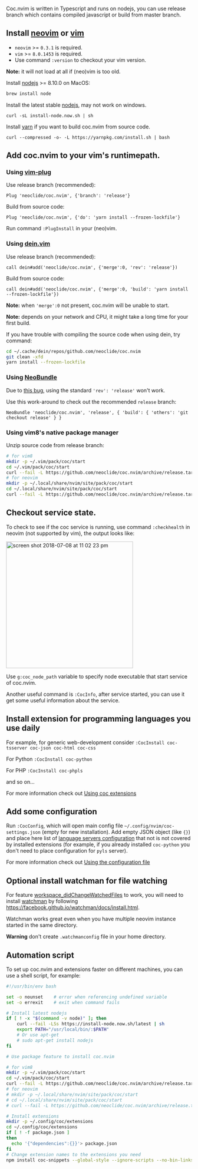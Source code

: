 Coc.nvim is written in Typescript and runs on nodejs, you can use release branch which contains compiled javascript or build from master branch.

## Install [neovim](https://github.com/neovim/neovim/releases/) or [vim](https://github.com/vim/vim) 

* `neovim` >= `0.3.1` is required.
* `vim` >= `8.0.1453` is required.
* Use command `:version` to checkout your vim version.

**Note:** it will not load at all if (neo)vim is too old.

Install [nodejs](https://nodejs.org/) >= 8.10.0 on MacOS:

```bash
brew install node
```

Install the latest stable [nodejs](https://nodejs.org/), may not work on windows.

```
curl -sL install-node.now.sh | sh
```

Install [yarn](https://yarnpkg.com/) if you want to build coc.nvim from source code.

```
curl --compressed -o- -L https://yarnpkg.com/install.sh | bash
```

## Add coc.nvim to your vim's runtimepath.

### Using [vim-plug](https://github.com/junegunn/vim-plug)

Use release branch (recommended):

``` vim
Plug 'neoclide/coc.nvim', {'branch': 'release'}
```

Build from source code:

``` vim
Plug 'neoclide/coc.nvim', {'do': 'yarn install --frozen-lockfile'}
```

Run command `:PlugInstall` in your (neo)vim.

### Using [dein.vim](https://github.com/Shougo/dein.vim)

Use release branch (recommended):

``` vim
call dein#add('neoclide/coc.nvim', {'merge':0, 'rev': 'release'})
```

Build from source code:

``` vim
call dein#add('neoclide/coc.nvim', {'merge':0, 'build': 'yarn install --frozen-lockfile'})
```

**Note:** when `'merge':0` not present, coc.nvim will be unable to start. 

**Note:** depends on your network and CPU, it might take a long time for your first build. 

If you have trouble with compiling the source code when using dein, try command:

``` sh
cd ~/.cache/dein/repos/github.com/neoclide/coc.nvim
git clean -xfd
yarn install --frozen-lockfile
```

### Using [NeoBundle](https://github.com/Shougo/neobundle.vim)

Due to [this bug](https://github.com/Shougo/neobundle.vim/issues/530), using the standard `'rev': 'release'` won't work.

Use this work-around to check out the recommended `release` branch:

``` vim
NeoBundle 'neoclide/coc.nvim', 'release', { 'build': { 'others': 'git checkout release' } }
```

### Using vim8's native package manager

Unzip source code from release branch:

```sh
# for vim8
mkdir -p ~/.vim/pack/coc/start
cd ~/.vim/pack/coc/start
curl --fail -L https://github.com/neoclide/coc.nvim/archive/release.tar.gz|tar xzfv -
# for neovim
mkdir -p ~/.local/share/nvim/site/pack/coc/start
cd ~/.local/share/nvim/site/pack/coc/start
curl --fail -L https://github.com/neoclide/coc.nvim/archive/release.tar.gz|tar xzfv -
```

## Checkout service state.

To check to see if the coc service is running, use command `:checkhealth` in neovim (not supported by vim), the output looks like:

<img width="344" alt="screen shot 2018-07-08 at 11 02 23 pm" src="https://user-images.githubusercontent.com/251450/42421117-001a81ee-8303-11e8-929a-91da4ac9feea.png">

Use `g:coc_node_path` variable to specify node executable that start service of coc.nvim.

Another useful command is `:CocInfo`, after service started, you can use it get some useful information about the service.

## Install extension for programming languages you use daily

For example, for generic web-development consider `:CocInstall coc-tsserver coc-json coc-html coc-css`

For Python `:CocInstall coc-python`

For PHP `:CocInstall coc-phpls`

and so on...

For more information check out [Using coc extensions](https://github.com/neoclide/coc.nvim/wiki/Using-coc-extensions)

## Add some configuration

Run `:CocConfig`, which will open main config file `~/.config/nvim/coc-settings.json` (empty for new installation). Add empty JSON object (like `{}`) and place here list of [language servers configuration](https://github.com/neoclide/coc.nvim/wiki/Language-servers) that not is not covered by installed extensions (for example, if you already installed `coc-python` you don't need to place configuration for `pyls` server).

For more information check out [Using the configuration file](https://github.com/neoclide/coc.nvim/wiki/Using-the-configuration-file)

## Optional install watchman for file watching

For feature [workspace_didChangeWatchedFiles](https://microsoft.github.io/language-server-protocol/specification#workspace_didChangeWatchedFiles) to work, you will need to install [watchman](https://facebook.github.io/watchman) by following https://facebook.github.io/watchman/docs/install.html.

Watchman works great even when you have multiple neovim instance started in the same directory.

**Warning** don't create `.watchmanconfig` file in your home directory.

## Automation script

To set up coc.nvim and extensions faster on different machines, you can use a shell script, for example:

``` sh
#!/usr/bin/env bash

set -o nounset    # error when referencing undefined variable
set -o errexit    # exit when command fails

# Install latest nodejs
if [ ! -x "$(command -v node)" ]; then
    curl --fail -LSs https://install-node.now.sh/latest | sh
    export PATH="/usr/local/bin/:$PATH"
    # Or use apt-get
    # sudo apt-get install nodejs
fi

# Use package feature to install coc.nvim

# for vim8
mkdir -p ~/.vim/pack/coc/start
cd ~/.vim/pack/coc/start
curl --fail -L https://github.com/neoclide/coc.nvim/archive/release.tar.gz|tar xzfv -
# for neovim
# mkdir -p ~/.local/share/nvim/site/pack/coc/start
# cd ~/.local/share/nvim/site/pack/coc/start
# curl --fail -L https://github.com/neoclide/coc.nvim/archive/release.tar.gz|tar xzfv -

# Install extensions
mkdir -p ~/.config/coc/extensions
cd ~/.config/coc/extensions
if [ ! -f package.json ]
then
  echo '{"dependencies":{}}'> package.json
fi
# Change extension names to the extensions you need
npm install coc-snippets --global-style --ignore-scripts --no-bin-links --no-package-lock --only=prod
```